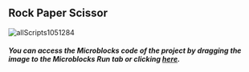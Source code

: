 ## Rock Paper Scissor
![allScripts1051284](https://user-images.githubusercontent.com/112697142/211498578-e31d315c-74e7-4831-8515-2f4f17850c56.png)


##### You can access the Microblocks code of the project by dragging the image to the Microblocks Run tab or clicking [here](https://microblocks.fun/run/microblocks.html#scripts=GP%20Scripts%0Adepends%20%27OLED%20Graphics%27%20%27PicoBricks%27%0A%0Ascript%20927%2092%20%7B%0AwhenCondition%20%28pb_button%29%0AOLEDclear%0AwaitMillis%203000%0Ar_p_s%20%3D%20%28random%201%203%29%0Aif%20%28r_p_s%20%3D%3D%201%29%20%7B%0A%20%20OLEDwrite%20%27Rocks%27%2010%2020%20false%0A%7D%20%28r_p_s%20%3D%3D%202%29%20%7B%0A%20%20OLEDwrite%20%27paper%27%2010%2020%20false%0A%7D%20else%20%7B%0A%20%20OLEDwrite%20%27scissors%27%2010%2020%20false%0A%7D%0Ar_p_s%20%3D%200%0AwaitMillis%203000%0AOLEDwrite%20%27Press%20%27%2040%2030%20false%0AOLEDwrite%20%27the%20button%27%2026%2040%20false%0A%7D%0A%0Ascript%20468%20107%20%7B%0AwhenStarted%0AOLEDInit_I2C%20%27OLED_0.96in%27%20%273C%27%200%20false%0AwaitMillis%20100%0AOLEDwrite%20%27Rock%27%2040%2030%20false%0AwaitMillis%20100%0AOLEDclear%0AwaitMillis%20100%0AOLEDwrite%20%27paper%27%2040%2030%20false%0AwaitMillis%20100%0AOLEDclear%0AwaitMillis%20100%0AOLEDwrite%20%27scissors%27%2040%2030%20false%0AwaitMillis%20300%0AOLEDclear%0AOLEDwrite%20%27Press%20%27%2040%2020%20false%0AOLEDwrite%20%27the%20button%27%2026%2030%20false%0AOLEDwrite%20%27Wait%20the%203%20sec%27%2010%2050%20false%0A%7D%0A%0A "here").
